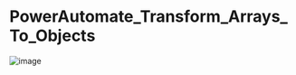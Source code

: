 # PowerAutomate_Transform_Arrays_To_Objects

![image](https://github.com/user-attachments/assets/bb95ec5b-fd99-4f72-af43-7700c594d4fb)



